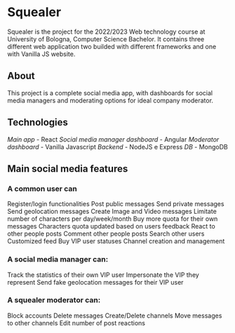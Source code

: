 # Squealer
Squealer is the project for the 2022/2023 Web technology course at University of Bologna, Computer Science Bachelor. It contains three different web application two builded with different frameworks and one with Vanilla JS website.

## About
This project is a complete social media app, with dashboards for social media managers and moderating options for ideal company moderator.

## Technologies
*Main app* - React
*Social media manager dashboard* - Angular
*Moderator dashboard* - Vanilla Javascript
*Backend* - NodeJS e Express
*DB* - MongoDB

## Main social media features

### A common user can
Register/login functionalities
Post public messages
Send private messages
Send geolocation messages
Create Image and Video messages
Limitate number of characters per day/week/month
Buy more quota for their own messages
Characters quota updated based on users feedback
React to other people posts
Comment other people posts
Search other users
Customized feed
Buy VIP user statuses
Channel creation and management

### A social media manager can:
Track the statistics of their own VIP user
Impersonate the VIP they represent
Send fake geolocation messages for their VIP user

### A squealer moderator can:
Block accounts
Delete messages
Create/Delete channels
Move messages to other channels
Edit number of post reactions 

